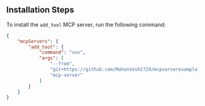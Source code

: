 ## Installation Steps

To install the `add_tool` MCP server, run the following command:

```json
{
    "mcpServers": {
        "add_tool": {
            "command": "uvx",
            "args": [
                "--from",
                "git+https://github.com/Mahantesh1729/mcpserverexample.git",
                "mcp-server"
            ]
        }
    }
}
```